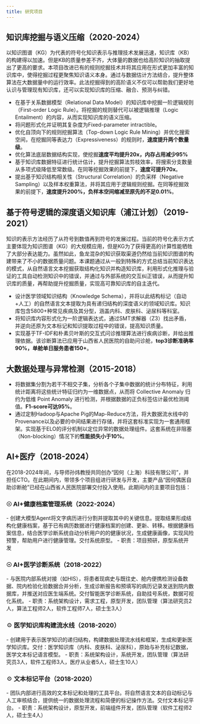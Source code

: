 ```yaml
---
title: 研究项目
---
```


## 知识库挖掘与语义压缩（2020-2024）
以知识图谱（KG）为代表的符号化知识表示与推理技术发展迅速，知识库（KB）的构建得以加速。但是KB的质量参差不齐，大体量的数据也给高阶知识的抽取提出了更高的要求。本项目改进已有的规则挖掘技术并将其应用在形式更加丰富的知识库中，使得挖掘过程更聚焦知识语义本身。通过与数据估计方法结合，提升整体算法在大数据量中的运行效率。此法挖掘得到的高阶语义不仅可以帮助我们更好地认识与管理现有知识库，还可以实现知识库的压缩、融合、预测与纠错。

- 在基于关系数据模型（Relational Data Model）的知识库中挖掘一阶逻辑规则（First-order Logic Rule）。将挖掘的规则替代可以被逻辑推理（Logic Entailment）的内容，从而实现知识库的语义压缩。
- 将问题形式化并证明其复杂度为Fixed-parameter intractible。
- 优化自顶向下的规则挖掘算法（Top-down Logic Rule Mining）并优化搜索空间，在挖掘同等表达力（Expressiveness）的规则时，**速度提升两个数量级**。
- 优化算法底层数据结构实现，使挖掘**速度平均提升20x，内存占用减少95%**
- 基于知识库数据特征进行统计估计，提升挖掘算法剪枝效率，将搜索分支数量从多项式级降低至常数级。在同等挖掘效果的前提下，**速度可提升70x**。
- 提出基于知识结构相关性（Structural Correlation）的负采样（Negative Sampling）以及样本权重算法，并将其应用于逻辑规则挖掘。在同等挖掘效果的前提下，**速度提升200%，负样本空间缩减至原先的不足0.01%**。

## 基于符号逻辑的深度语义知识库（浦江计划）（2019-2021）
知识的表示方法经历了从符号到数值再到符号的发展过程。当前的符号化表示方式主要体现为知识图谱（KG）的大规模应用，但是KG为了获得更高的计算性能牺牲了大部分表达能力。虽然如此，鱼龙混杂的知识获取渠道仍然给当前知识图谱的构建带来了不小的数据质量问题。本课题通过从一般到特殊的方式总结当前知识表达的模式，从自然语言文本挖掘获取结构化知识并构造知识库，利用形式化推理与验证的工具自动检测知识中的错误，并通过与外部系统的交互纠正错误，从而提升知识库的质量，再帮助提升挖掘质量，实现高可靠知识库的自主迭代。

- 设计医学领域知识结构（Knowledge Schema），并将以此结构标记（自动+人工）的自然语言文本提取为具有递归结构的深度语义的领域知识库。知识库包含5800+种常见疾病及其分型，涵盖内科、皮肤科、泌尿科等科室。
- 将知识库内容形式化为一阶逻辑表达式，通过SMT求解器（Z3）找出矛盾，并逆向还原为文本标记和知识提取过程中的错误，提高知识质量。
- 实现基于TF-IDF和朴素贝叶斯的交互式问诊推理算法进行疾病诊断，并给出推理依据。该诊断算法已应用于山西省人民医院的自助问诊舱，**top3诊断准确率90%，单舱单日服务患者150+**。

## 大数据处理与异常检测（2015-2018）
- 将数据集分割为若干不相交子集，分析各个子集中数据的统计分布特征，利用统计距离将这些统计特征归约为一维数据点，从而将 Collective Anomaly 归约为低维 Point Anomaly 进行检测，并根据数据的正负标签估计最优检测阈值。**F1-score可达95%**。
- 通过定制Hadoop与Apache Pig的Map-Reduce方法，将大数据流水线中的Provenance以及必要的中间结果进行存储，并将这套标准实现为一套通用框架。实现基于ELO的评分机制以定位异常的数据处理组件。这套系统在非阻塞（Non-blocking）情况下的**性能损失小于10%**。

## AI+医疗（2018-2024）
在2018-2024年间，与导师孙炜教授共同创办“因何（上海）科技有限公司”，并担任CTO。在此期间内，带领多个项目组进行研发与开发，主要产品“因何偶医自助诊断舱”已经在山西省人民医院部署交付投入使用。此期间内的主要项目包括：

<h3>&#9737; AI+健康档案管理系统（2022-2024）</h3>
- 创建大模型Agent将文字病历进行分割并提取其中的关键信息。提取结果形成结构化健康档案，基于已有病历数据进行健康档案的创建、更新、转移。根据健康档案信息，结合医学诊断系统自动分析用户的的健康状况，生成健康画像，实现风险预警，帮助用户进行健康管理。交付系统原型。
- 职责：项目预研，原型系统开发

<h3>&#9737; AI+医学诊断系统（2018-2022）</h3>
- 与医院内部系统对接（如HIS），将患者现病史与既往史、舱内便携检测设备数据、院内检验化验数据合并分析，生成诊断报告和预填写的病历记录发送到院内数据库，并推送对应医生端系统。交付智能医学诊断系统，自助挂号系统，数据可视化系统。
- 职责：系统架构设计，需求工程，原型开发，团队管理（算法研究员2人，算法工程师2人，软件工程师7人，硕士生3人）

<h3>&#9737; 医学知识库构建流水线（2018-2020）</h3>
- 创建用于表示医学知识的递归结构，构建数据处理流水线和框架，生成和更新医学知识库。交付：医学知识库（内科、皮肤科、泌尿科），原始与补充标记数据，医学文本标记语言模型。
- 职责：系统架构设计，系统开发，团队管理（算法研究员3人，软件工程师3人，医疗从业者5人，硕士生10人）

<h3>&#9737; 文本标记平台（2018-2020）</h3>
- 团队内部进行高效的文本标记和处理的工具平台。将自然语言文本的自动标记与人工审核结合，提供统一的数据处理流程和简便的标记操作方法。交付文本标记平台。
- 职责：系统架构设计，原型开发，前端组件开发，团队管理（软件工程师2人，硕士生4人）